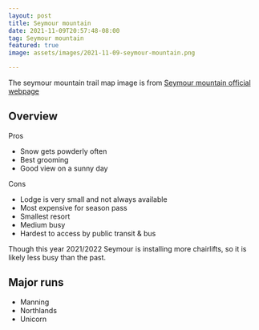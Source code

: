 ```yaml
---
layout: post
title: Seymour mountain
date: 2021-11-09T20:57:48-08:00
tag: Seymour mountain
featured: true
image: assets/images/2021-11-09-seymour-mountain.png

---
```


The seymour mountain trail map image is from [Seymour mountain official webpage](https://www.grousemountain.com/mountain-map/winter)

## Overview

Pros

* Snow gets powderly often
* Best grooming
* Good view on a sunny day

Cons

* Lodge is very small and not always available
* Most expensive for season pass
* Smallest resort
* Medium busy
* Hardest to access by public transit & bus

Though this year 2021/2022 Seymour is installing more chairlifts, so it is likely less busy than the past.

## Major runs

* Manning
* Northlands
* Unicorn

